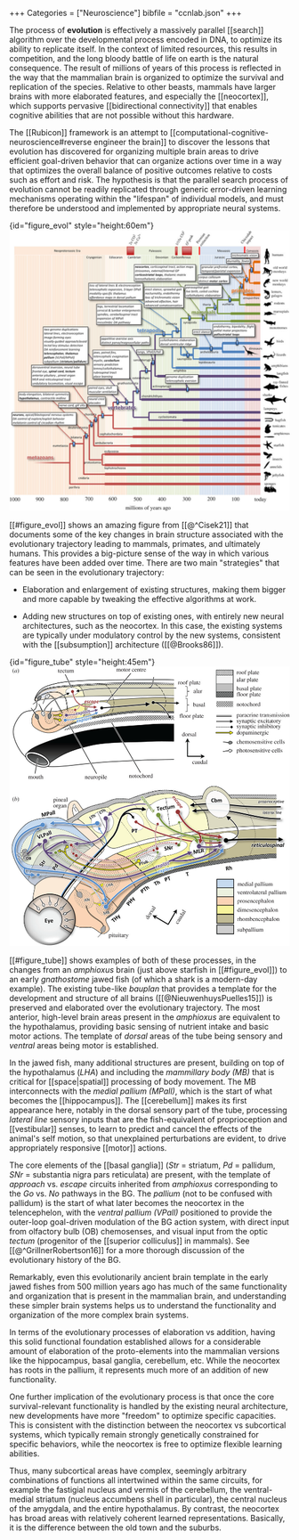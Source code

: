 +++
Categories = ["Neuroscience"]
bibfile = "ccnlab.json"
+++

The process of **evolution** is effectively a massively parallel [[search]] algorithm over the developmental process encoded in DNA, to optimize its ability to replicate itself. In the context of limited resources, this results in competition, and the long bloody battle of life on earth is the natural consequence. The result of millions of years of this process is reflected in the way that the mammalian brain is organized to optimize the survival and replication of the species. Relative to other beasts, mammals have larger brains with more elaborated features, and especially the [[neocortex]], which supports pervasive [[bidirectional connectivity]] that enables cognitive abilities that are not possible without this hardware.

The [[Rubicon]] framework is an attempt to [[computational-cognitive-neuroscience#reverse engineer the brain]] to discover the lessons that evolution has discovered for organizing multiple brain areas to drive efficient goal-driven behavior that can organize actions over time in a way that optimizes the overall balance of positive outcomes relative to costs such as effort and risk. The hypothesis is that the parallel search process of evolution cannot be readily replicated through generic error-driven learning mechanisms operating within the "lifespan" of individual models, and must therefore be understood and implemented by appropriate neural systems. 

{id="figure_evol" style="height:60em"}
![Key changes in brain features over the course of evolutionary history, from Cisek (2021).](media/fig_evolution_cisek_21.png)

[[#figure_evol]] shows an amazing figure from [[@^Cisek21]] that documents some of the key changes in brain structure associated with the evolutionary trajectory leading to mammals, primates, and ultimately humans. This provides a big-picture sense of the way in which various features have been added over time. There are two main "strategies" that can be seen in the evolutionary trajectory:

* Elaboration and enlargement of existing structures, making them bigger and more capable by tweaking the effective algorithms at work.

* Adding new structures on top of existing ones, with entirely new neural architectures, such as the neocortex. In this case, the existing systems are typically under modulatory control by the new systems, consistent with the [[subsumption]] architecture ([[@Brooks86]]).

{id="figure_tube" style="height:45em"}
![The tube-based template for the brain (Bauplan), in an amphioxus brain (a) versus a gnathostome (jawed fish), illustrating the processes of elaboration and addition. From Cisek (2021).](media/fig_evolution_brain_template_cisek_21.png)

[[#figure_tube]] shows examples of both of these processes, in the changes from an _amphioxus_ brain (just above starfish in [[#figure_evol]]) to an early _gnathostome_ jawed fish (of which a shark is a modern-day example).  The existing tube-like _bauplan_ that provides a template for the development and structure of all brains ([[@NieuwenhuysPuelles15]]) is preserved and elaborated over the evolutionary trajectory. The most anterior, high-level brain areas present in the _amphioxus_ are equivalent to the hypothalamus, providing basic sensing of nutrient intake and basic motor actions. The template of _dorsal_ areas of the tube being sensory and _ventral_ areas being motor is established.

In the jawed fish, many additional structures are present, building on top of the hypothalamus (_LHA_) and including the _mammillary body (MB)_ that is critical for [[space|spatial]] processing of body movement. The MB interconnects with the _medial pallium (MPall)_, which is the start of what becomes the [[hippocampus]]. The [[cerebellum]] makes its first appearance here, notably in the dorsal sensory part of the tube, processing _lateral line_ sensory inputs that are the fish-equivalent of proprioception and [[vestibular]] senses, to learn to predict and cancel the effects of the animal's self motion, so that unexplained perturbations are evident, to drive appropriately responsive [[motor]] actions.

The core elements of the [[basal ganglia]] (_Str_ = striatum, _Pd_ = pallidum, _SNr_ = substantia nigra pars reticulata) are present, with the template of _approach_ vs. _escape_ circuits inherited from _amphioxus_ corresponding to the _Go_ vs. _No_ pathways in the BG. The _pallium_ (not to be confused with pallidum) is the start of what later becomes the neocortex in the telencephelon, with the _ventral pallium (VPall)_ positioned to provide the outer-loop goal-driven modulation of the BG action system, with direct input from olfactory bulb (OB) chemosenses, and visual input from the optic _tectum_ (progenitor of the [[superior colliculus]] in mammals). See [[@^GrillnerRobertson16]] for a more thorough discussion of the evolutionary history of the BG.

Remarkably, even this evolutionarily ancient brain template in the early jawed fishes from 500 million years ago has much of the same functionality and organization that is present in the mammalian brain, and understanding these simpler brain systems helps us to understand the functionality and organization of the more complex brain systems.

In terms of the evolutionary processes of elaboration vs addition, having this solid functional foundation established allows for a considerable amount of elaboration of the proto-elements into the mammalian versions like the hippocampus, basal ganglia, cerebellum, etc. While the neocortex has roots in the pallium, it represents much more of an addition of new functionality.

One further implication of the evolutionary process is that once the core survival-relevant functionality is handled by the existing neural architecture, new developments have more "freedom" to optimize specific capacities. This is consistent with the distinction between the neocortex vs subcortical systems, which typically remain strongly genetically constrained for specific behaviors, while the neocortex is free to optimize flexible learning abilities.

Thus, many subcortical areas have complex, seemingly arbitrary combinations of functions all intertwined within the same circuits, for example the fastigial nucleus and vermis of the cerebellum, the ventral-medial striatum (nucleus accumbens shell in particular), the central nucleus of the amygdala, and the entire hypothalamus. By contrast, the neocortex has broad areas with relatively coherent learned representations. Basically, it is the difference between the old town and the suburbs.


